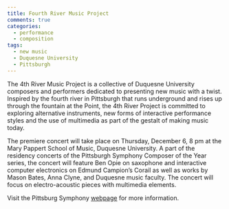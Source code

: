 ```yaml
---
title: Fourth River Music Project
comments: true
categories: 
  - performance
  - composition
tags:
  - new music
  - Duquesne University
  - Pittsburgh
---
```

The 4th River Music Project is a collective of Duquesne University composers and performers dedicated to presenting new music with a twist. Inspired by the fourth river in Pittsburgh that runs underground and rises up through the fountain at the Point, the 4th River Project is committed to exploring alternative instruments, new forms of interactive performance styles and the use of multimedia as part of the gestalt of making music today.

The premiere concert will take place on Thursday, December 6, 8 pm at the Mary Pappert School of Music, Duquesne University. A part of the residency concerts of the Pittsburgh Symphony Composer of the Year series, the concert will feature Ben Opie on saxophone and interactive computer electronics on Edmund Campion’s Corail as well as works by Mason Bates, Anna Clyne, and Duquesne music faculty. The concert will focus on electro-acoustic pieces with multimedia elements. 

Visit the Pittsburg Symphony [webpage][fourth_river_event] for more information.

[fourth_river_event]: http://pso.culturaldistrict.org/event/4471/electro-acoustic-chamber-music-concert
